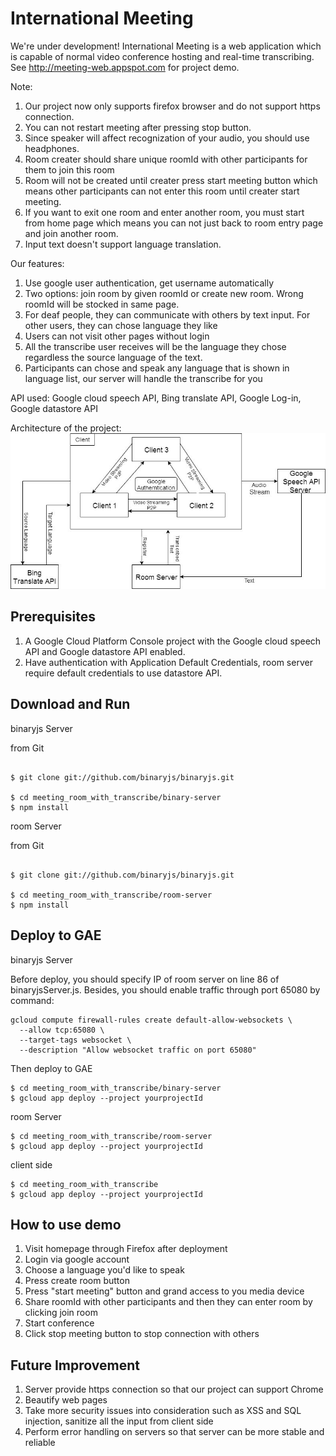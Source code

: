 International Meeting
========

We're under development!
International Meeting is a web application which is capable of normal video conference hosting and real-time transcribing. See http://meeting-web.appspot.com for project demo.

Note: 
1. Our project now only supports firefox browser and do not support https connection.
2. You can not restart meeting after pressing stop button.
3. Since speaker will affect recognization of your audio, you should use headphones.
4. Room creater should share unique roomId with other participants for them to join this room
5. Room will not be created until creater press start meeting button which means other participants can not enter this room until creater start meeting.
6. If you want to exit one room and enter another room, you must start from home page which means you can not just back to room entry page and join another room.
7. Input text doesn't support language translation.

Our features:
1. Use google user authentication, get username automatically
2. Two options: join room by given roomId or create new room. Wrong roomId will be stocked in same page.
3. For deaf people, they can communicate with others by text input. For other users, they can chose language they like
4. Users can not visit other pages without login
5. All the transcribe user receives will be the language they chose regardless the source language of the text.
6. Participants can chose and speak any language that is shown in language list, our server will handle the transcribe for you

API used:
Google cloud speech API, Bing translate API, Google Log-in, Google datastore API

Architecture of the project:
![Alt text](/www/Images/architecture.jpg?raw=true "Project Architecture")


## Prerequisites
1. A Google Cloud Platform Console project with the Google cloud speech API and Google datastore API enabled.
2. Have authentication with Application Default Credentials, room server require default credentials to use datastore API.

## Download and Run

binaryjs Server



from Git

```console

$ git clone git://github.com/binaryjs/binaryjs.git

$ cd meeting_room_with_transcribe/binary-server
$ npm install
```

room Server



from Git

```console

$ git clone git://github.com/binaryjs/binaryjs.git

$ cd meeting_room_with_transcribe/room-server
$ npm install
```

## Deploy to GAE

binaryjs Server

Before deploy, you should specify IP of room server on line 86 of binaryjsServer.js. Besides, you should enable traffic through port 65080 by command:
```
gcloud compute firewall-rules create default-allow-websockets \
  --allow tcp:65080 \
  --target-tags websocket \
  --description "Allow websocket traffic on port 65080"
```
Then deploy to GAE
```
$ cd meeting_room_with_transcribe/binary-server
$ gcloud app deploy --project yourprojectId
```

room Server

```
$ cd meeting_room_with_transcribe/room-server
$ gcloud app deploy --project yourprojectId
```

client side
```
$ cd meeting_room_with_transcribe
$ gcloud app deploy --project yourprojectId
```

## How to use demo
1. Visit homepage through Firefox after deployment
2. Login via google account
3. Choose a language you'd like to speak
4. Press create room button
5. Press "start meeting" button and grand access to you media device
6. Share roomId with other participants and then they can enter room by clicking join room
7. Start conference
8. Click stop meeting button to stop connection with others

## Future Improvement
1. Server provide https connection so that our project can support Chrome
2. Beautify web pages
3. Take more security issues into consideration such as XSS and SQL injection, sanitize all the input from client side
4. Perform error handling on servers so that server can be more stable and reliable




